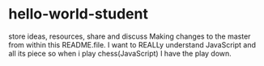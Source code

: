 # hello-world-student
store ideas, resources, share and discuss
Making changes to the master from within this README.file.
I want to REALLy understand JavaScript and all its piece so when i play chess(JavaScript) I have the play down.
